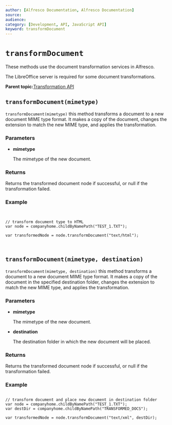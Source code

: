 ```yaml
---
author: [Alfresco Documentation, Alfresco Documentation]
source: 
audience: 
category: [Development, API, JavaScript API]
keyword: transformDocument
---
```


# `transformDocument`

These methods use the document transformation services in Alfresco.

The LibreOffice server is required for some document transformations.

**Parent topic:**[Transformation API](../references/API-JS-Transformation.md)

## `transformDocument(mimetype)`

`transformDocument(mimetype)` this method transforms a document to a new document MIME type format. It makes a copy of the document, changes the extension to match the new MIME type, and applies the transformation.

### Parameters

-   **mimetype**

    The mimetype of the new document.


### Returns

Returns the transformed document node if successful, or null if the transformation failed.

### Example

```


// transform document type to HTML
var node = companyhome.childByNamePath("TEST_1.TXT");

var transformedNode = node.transformDocument("text/html");
        
        
```

## `transformDocument(mimetype, destination)`

`transformDocument(mimetype, destination)` this method transforms a document to a new document MIME type format. It makes a copy of the document in the specified destination folder, changes the extension to match the new MIME type, and applies the transformation.

### Parameters

-   **mimetype**

    The mimetype of the new document.


-   **destination**

    The destination folder in which the new document will be placed.


### Returns

Returns the transformed document node if successful, or null if the transformation failed.

### Example

```

// transform document and place new document in destination folder
var node = companyhome.childByNamePath("TEST_1.TXT");
var destDir = companyhome.childByNamePath("TRANSFORMED_DOCS");

var transformedNode = node.transformDocument("text/xml", destDir);
        
```

